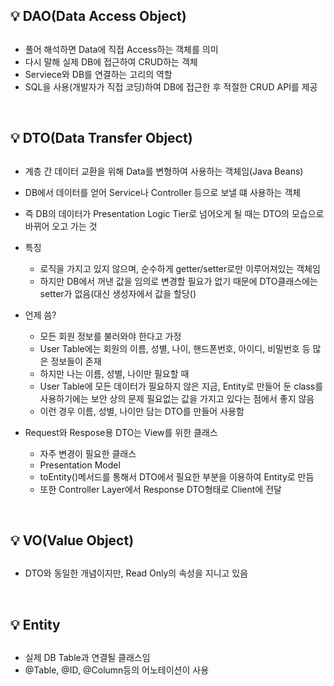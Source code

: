 <aside>
<h2>💡 DAO(Data Access Object)<h2>

</aside>

- 풀어 해석하면 Data에 직접 Access하는 객체를 의미
- 다시 말해 실제 DB에 접근하여 CRUD하는 객체
- Serviece와 DB를 연결하는 고리의 역할
- SQL을 사용(개발자가 직접 코딩)하여 DB에 접근한 후 적절한 CRUD API를 제공
<br>
<aside>
<h2>💡 DTO(Data Transfer Object)<h2>

</aside>

- 계층 간 데이터 교환을 위해 Data를 변형하여 사용하는 객체임(Java Beans)
- DB에서 데이터를 얻어 Service나 Controller 등으로 보낼 떄 사용하는 객체
- 즉 DB의 데이터가 Presentation Logic Tier로 넘어오게 될 때는 DTO의 모습으로 바뀌어 오고 가는 것
- 특징
    - 로직을 가지고 있지 않으며, 순수하게 getter/setter로만 이루어져있는 객체임
    - 하지만 DB에서 꺼낸 값을 임의로 변경할 필요가 없기 때문에 DTO클래스에는 setter가 없음(대신 생성자에서 값을 할당()
    
- 언제 씀?
    - 모든 회원 정보를 불러와야 한다고 가정
    - User Table에는 회원의 이름, 성별, 나이, 핸드폰번호, 아이디, 비밀번호 등 많은 정보들이 존재
    - 하지만 나는 이름, 성별, 나이만 필요할 때
    - User Table에 모든 데이터가 필요하지 않은 지금, Entity로 만들어 둔 class를 사용하기에는 보안 상의 문제 필요없는 값을 가지고 있다는 점에서 좋지 않음
    - 이런 경우 이름, 성별, 나이만 담는 DTO를 만들어 사용함
- Request와 Respose용 DTO는 View를 위한 클래스
    - 자주 변경이 필요한 클래스
    - Presentation Model
    - toEntity()메서드를 통해서 DTO에서 필요한 부분을 이용하여 Entity로 만듬
    - 또한 Controller Layer에서 Response DTO형태로 Client에 전달
<br>
<aside>
<h2>💡 VO(Value Object)<h2>

</aside>

- DTO와 동일한 개념이지만, Read Only의 속성을 지니고 있음

<br>
<aside>
<h2>💡 Entity<h2>

</aside>

- 실제 DB Table과 연결될 클래스임
- @Table, @ID, @Column등의 어노테이션이 사용
